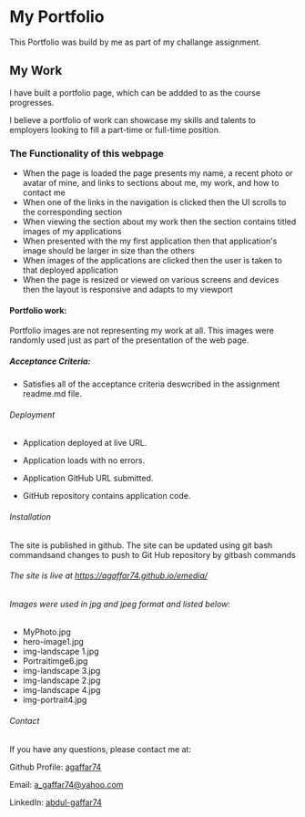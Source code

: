 # My Portfolio
This Portfolio was build by me as part of my challange assignment.

## My Work

I have built a portfolio page, which can be addded to as the course progresses. 

I believe a portfolio of work can showcase my skills and talents to employers looking to fill a part-time or full-time position. 
 
### The Functionality of this webpage

* When the page is loaded the page presents my name, a recent photo or avatar of mine, and links to sections about me, my work, and how to contact me
* When one of the links in the navigation is clicked then the UI scrolls to the corresponding section
* When viewing the section about my work then the section contains titled images of my applications
* When presented with the my first application then that application's image should be larger in size than the others
* When images of the applications are clicked then the user is taken to that deployed application
* When the page is resized or viewed on various screens and devices then the layout is responsive and adapts to my viewport


#### Portfolio work:
Portfolio images are not representing my work at all. This images were randomly used just as part of the presentation of the web page.

##### Acceptance Criteria:

* Satisfies all of the acceptance criteria deswcribed in the assignment readme.md file.

###### Deployment

* Application deployed at live URL.

* Application loads with no errors.

* Application GitHub URL submitted.

* GitHub repository contains application code.

###### Installation
The site is published in github. The site can be updated using git bash commandsand changes to push to Git Hub repository by gitbash commands

  
###### The site is live at https://agaffar74.github.io/emedia/

###### Images were used in jpg and jpeg format and listed below: 
- MyPhoto.jpg
- hero-image1.jpg
- img-landscape 1.jpg
- Portraitimge6.jpg
- img-landscape 3.jpg
- img-landscape 2.jpg
- img-landscape 4.jpg
- img-portrait4.jpg
  
###### Contact

If you have any questions, please contact me at: 
 
  Github Profile: [agaffar74 ](https://github.com/agaffar74)  

  Email:  a_gaffar74@yahoo.com

  LinkedIn: [ abdul-gaffar74](https://www.linkedin.com/in/abdul-gaffar74/)
